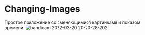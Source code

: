 # Changing-Images
Простое приложение со сменяющимися картинками и показом времени.
![bandicam 2022-03-20 20-20-28-202](https://user-images.githubusercontent.com/65494997/159176870-34dfba5e-7645-4463-b60a-d4fe025b3d09.gif)
